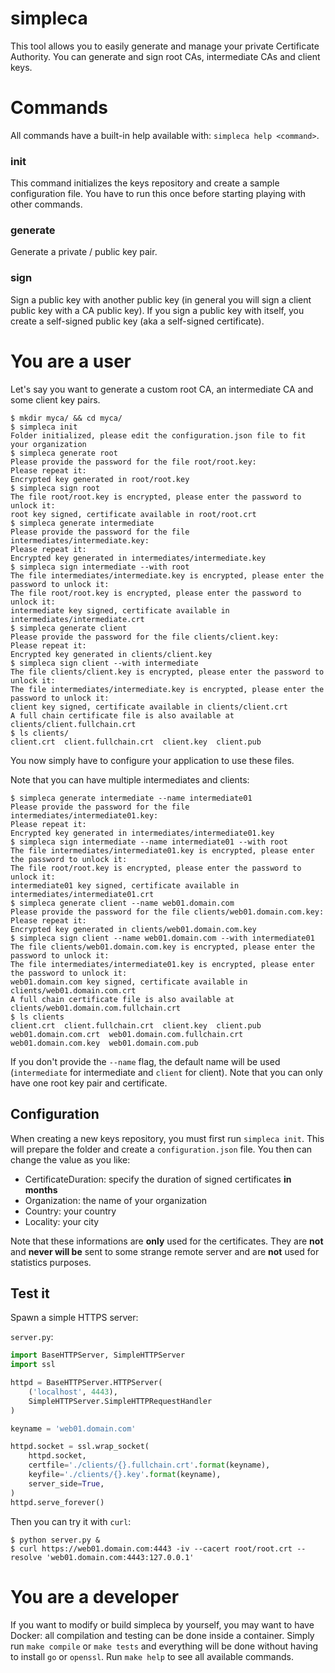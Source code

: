 # simpleca

This tool allows you to easily generate and manage your private Certificate Authority. You can generate and sign root CAs, intermediate CAs and client keys.


# Commands

All commands have a built-in help available with: `simpleca help <command>`.

### init

This command initializes the keys repository and create a sample configuration file. You have to run this once before starting playing with other commands.

### generate

Generate a private / public key pair.

### sign

Sign a public key with another public key (in general you will sign a client public key with a CA public key). If you sign a public key with itself, you create a self-signed public key (aka a self-signed certificate).


# You are a user

Let's say you want to generate a custom root CA, an intermediate CA and some client key pairs.

```
$ mkdir myca/ && cd myca/
$ simpleca init
Folder initialized, please edit the configuration.json file to fit your organization
$ simpleca generate root
Please provide the password for the file root/root.key:
Please repeat it:
Encrypted key generated in root/root.key
$ simpleca sign root
The file root/root.key is encrypted, please enter the password to unlock it:
root key signed, certificate available in root/root.crt
$ simpleca generate intermediate
Please provide the password for the file intermediates/intermediate.key:
Please repeat it:
Encrypted key generated in intermediates/intermediate.key
$ simpleca sign intermediate --with root
The file intermediates/intermediate.key is encrypted, please enter the password to unlock it:
The file root/root.key is encrypted, please enter the password to unlock it:
intermediate key signed, certificate available in intermediates/intermediate.crt
$ simpleca generate client
Please provide the password for the file clients/client.key:
Please repeat it:
Encrypted key generated in clients/client.key
$ simpleca sign client --with intermediate
The file clients/client.key is encrypted, please enter the password to unlock it:
The file intermediates/intermediate.key is encrypted, please enter the password to unlock it:
client key signed, certificate available in clients/client.crt
A full chain certificate file is also available at clients/client.fullchain.crt
$ ls clients/
client.crt  client.fullchain.crt  client.key  client.pub
```

You now simply have to configure your application to use these files.

Note that you can have multiple intermediates and clients:

```
$ simpleca generate intermediate --name intermediate01
Please provide the password for the file intermediates/intermediate01.key:
Please repeat it:
Encrypted key generated in intermediates/intermediate01.key
$ simpleca sign intermediate --name intermediate01 --with root
The file intermediates/intermediate01.key is encrypted, please enter the password to unlock it:
The file root/root.key is encrypted, please enter the password to unlock it:
intermediate01 key signed, certificate available in intermediates/intermediate01.crt
$ simpleca generate client --name web01.domain.com
Please provide the password for the file clients/web01.domain.com.key:
Please repeat it:
Encrypted key generated in clients/web01.domain.com.key
$ simpleca sign client --name web01.domain.com --with intermediate01
The file clients/web01.domain.com.key is encrypted, please enter the password to unlock it:
The file intermediates/intermediate01.key is encrypted, please enter the password to unlock it:
web01.domain.com key signed, certificate available in clients/web01.domain.com.crt
A full chain certificate file is also available at clients/web01.domain.com.fullchain.crt
$ ls clients
client.crt  client.fullchain.crt  client.key  client.pub  web01.domain.com.crt  web01.domain.com.fullchain.crt  web01.domain.com.key  web01.domain.com.pub
```

If you don't provide the `--name` flag, the default name will be used (`intermediate` for intermediate and `client` for client). Note that you can only have one root key pair and certificate.


## Configuration

When creating a new keys repository, you must first run `simpleca init`. This will prepare the folder and create a `configuration.json` file. You then can change the value as you like:

- CertificateDuration: specify the duration of signed certificates **in months**
- Organization: the name of your organization
- Country: your country
- Locality: your city

Note that these informations are **only** used for the certificates. They are **not** and **never will be** sent to some strange remote server and are **not** used for statistics purposes.


## Test it

Spawn a simple HTTPS server:

`server.py`:

```python
import BaseHTTPServer, SimpleHTTPServer
import ssl

httpd = BaseHTTPServer.HTTPServer(
	('localhost', 4443),
	SimpleHTTPServer.SimpleHTTPRequestHandler
)

keyname = 'web01.domain.com'

httpd.socket = ssl.wrap_socket(
	httpd.socket,
	certfile='./clients/{}.fullchain.crt'.format(keyname),
	keyfile='./clients/{}.key'.format(keyname),
	server_side=True,
)
httpd.serve_forever()
```

Then you can try it with `curl`:

```
$ python server.py &
$ curl https://web01.domain.com:4443 -iv --cacert root/root.crt --resolve 'web01.domain.com:4443:127.0.0.1'
```


# You are a developer

If you want to modify or build simpleca by yourself, you may want to have Docker: all compilation and testing can be
done inside a container. Simply run `make compile` or `make tests` and everything will be done without having to
install `go` or `openssl`. Run `make help` to see all available commands.
